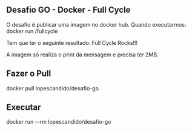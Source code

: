 ## Desafio GO - Docker - Full Cycle

O desafio é publicar uma imagem no docker hub. Quando executarmos: 
docker run <user>/fullcycle 

Tem que ter o seguinte resultado: Full Cycle Rocks!!!

A imagem só realiza o print da mensagem e precisa ter 2MB.



## Fazer o Pull 

docker pull lopescandido/desafio-go

## Executar 

docker run --rm lopescandido/desafio-go
